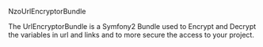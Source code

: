 NzoUrlEncryptorBundle

The UrlEncryptorBundle is a Symfony2 Bundle used to Encrypt and Decrypt the variables in url and links and to more secure the access to your project.